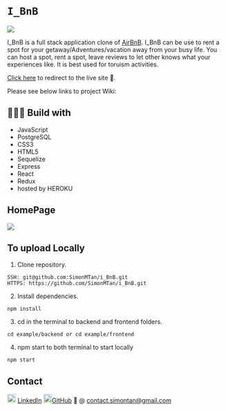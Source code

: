 # `I_BnB`

<img src=https://imgur.com/Z83GBCe.png>

I_BnB is a full stack application clone of [AirBnB](https://airbnb.com). I_BnB can be use to rent a spot for your getaway/Adventures/vacation away from your busy life. You can host a spot, rent a spot, leave reviews to let other knows what your experiences like. It is best used for toruism activities.

[Click here](https://h-f-r.herokuapp.com/) to redirect to the live site 🔗.

Please see below links to project Wiki:

## 👨🏽‍💻 Build with 
* JavaScript
* PostgreSQL
* CSS3
* HTML5
* Sequelize
* Express
* React
* Redux
* hosted by HEROKU

## HomePage
<img src=https://imgur.com/34ZNE7E.png >

## To upload Locally
1. Clone repository.
```
SSH: git@github.com:SimonMTan/i_BnB.git
HTTPS: https://github.com/SimonMTan/i_BnB.git
```
2. Install dependencies.
```
npm install
```
3. cd in the terminal to backend and frontend folders.
```
cd example/backend or cd example/frontend
```
4. npm start to both terminal to start locally
```
npm start
```


## Contact
<img src=https://i.imgur.com/2ffGJqj.png width=20> [LinkedIn](https://www.linkedin.com/in/simonmtan/)
<img src=https://i.imgur.com/w9xwrCT.png width=20>[GitHub](https://github.com/SimonMTan)
📧 @ contact.simontan@gmail.com
